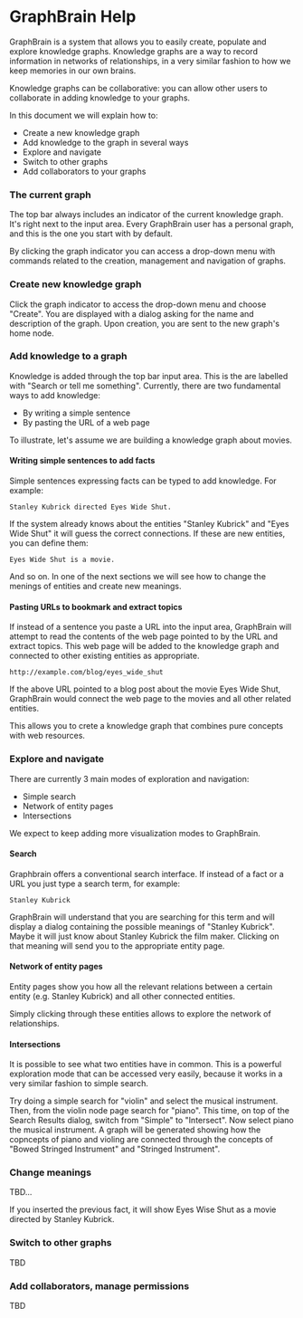 # GraphBrain Help

GraphBrain is a system that allows you to easily create, populate and explore knowledge graphs. Knowledge graphs are a way to record information in networks of relationships, in a very similar fashion to how we keep memories in our own brains.

Knowledge graphs can be collaborative: you can allow other users to collaborate in adding knowledge to your graphs.

In this document we will explain how to:

* Create a new knowledge graph
* Add knowledge to the graph in several ways
* Explore and navigate
* Switch to other graphs
* Add collaborators to your graphs

### The current graph

The top bar always includes an indicator of the current knowledge graph. It's right next to the input area. Every GraphBrain user has a personal graph, and this is the one you start with by default.

By clicking the graph indicator you can access a drop-down menu with commands related to the creation, management and navigation of graphs.


### Create new knowledge graph

Click the graph indicator to access the drop-down menu and choose "Create". You are displayed with a dialog asking for the name and description of the graph. Upon creation, you are sent to the new graph's home node.


### Add knowledge to a graph

Knowledge is added through the top bar input area. This is the are labelled with "Search or tell me something". Currently, there are two fundamental ways to add knowledge:

* By writing a simple sentence
* By pasting the URL of a web page

To illustrate, let's assume we are building a knowledge graph about movies.


#### Writing simple sentences to add facts

Simple sentences expressing facts can be typed to add knowledge. For example:

    Stanley Kubrick directed Eyes Wide Shut.

If the system already knows about the entities "Stanley Kubrick" and "Eyes Wide Shut" it will guess the correct connections. If these are new entities, you can define them:

    Eyes Wide Shut is a movie.

And so on. In one of the next sections we will see how to change the menings of entities and create new meanings.

#### Pasting URLs to bookmark and extract topics

If instead of a sentence you paste a URL into the input area, GraphBrain will attempt to read the contents of the web page pointed to by the URL and extract topics. This web page will be added to the knowledge graph and connected to other existing entities as appropriate.

    http://example.com/blog/eyes_wide_shut

If the above URL pointed to a blog post about the movie Eyes Wide Shut, GraphBrain would connect the web page to the movies and all other related entities.

This allows you to crete a knowledge graph that combines pure concepts with web resources.


### Explore and navigate

There are currently 3 main modes of exploration and navigation:

* Simple search
* Network of entity pages
* Intersections

We expect to keep adding more visualization modes to GraphBrain.

#### Search

Graphbrain offers a conventional search interface. If instead of a fact or a URL you just type a search term, for example:

    Stanley Kubrick

GraphBrain will understand that you are searching for this term and will display a dialog containing the possible meanings of "Stanley Kubrick". Maybe it will just know about Stanley Kubrick the film maker. Clicking on that meaning will send you to the appropriate entity page.

#### Network of entity pages

Entity pages show you how all the relevant relations between a certain entity (e.g. Stanley Kubrick) and all other connected entities.

Simply clicking through these entities allows to explore the network of relationships.

#### Intersections

It is possible to see what two entities have in common. This is a powerful exploration mode that can be accessed very easily, because it works in a very similar fashion to simple search.

Try doing a simple search for "violin" and select the musical instrument. Then, from the violin node page search for "piano". This time, on top of the Search Results dialog, switch from "Simple" to "Intersect". Now select piano the musical instrument. A graph will be generated showing how the copncepts of piano and violing are connected through the concepts of "Bowed Stringed Instrument" and "Stringed Instrument". 


### Change meanings

TBD...

If you inserted the previous fact, it will show Eyes Wise Shut as a movie directed by Stanley Kubrick.


### Switch to other graphs

TBD


### Add collaborators, manage permissions

TBD